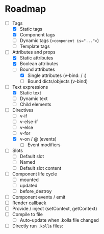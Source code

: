 # Roadmap

- [ ] Tags
	- [X] Static tags
	- [X] Component tags
	- [ ] Dynamic tags (`<component is="...">`)
	- [ ] Template tags
- [ ] Attributes and props
	- [X] Static attributes
	- [X] Boolean attributes
	- [ ] Bound attributes
		- [X] Single attributes (v-bind: / :)
		- [ ] Bound dicts/objects (v-bind)
- [ ] Text expressions
	- [X] Static text
	- [ ] Dynamic text
	- [ ] Child elements
- [ ] Directives
	- [ ] v-if
	- [ ] v-else-if
	- [ ] v-else
	- [ ] v-for
	- [X] v-on / @ (events)
		- [ ] Event modifiers
- [ ] Slots
	- [ ] Default slot
	- [ ] Named
	- [ ] Default slot content
- [ ] Component life cycle
	- [ ] mounted
	- [ ] updated
	- [ ] before_destroy
- [ ] Component events / emit
- [ ] Render callback
- [ ] Provide / inject (setContext, getContext)
- [ ] Compile to file
	- [ ] Auto-update when .kolla file changed
- [ ] Directly run `.kolla` files:
